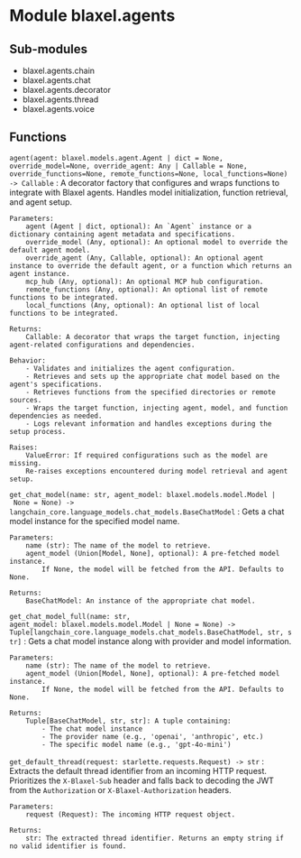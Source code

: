 Module blaxel.agents
====================

Sub-modules
-----------
* blaxel.agents.chain
* blaxel.agents.chat
* blaxel.agents.decorator
* blaxel.agents.thread
* blaxel.agents.voice

Functions
---------

`agent(agent: blaxel.models.agent.Agent | dict = None, override_model=None, override_agent: Any | Callable = None, override_functions=None, remote_functions=None, local_functions=None) ‑> Callable`
:   A decorator factory that configures and wraps functions to integrate with Blaxel agents.
    Handles model initialization, function retrieval, and agent setup.
    
    Parameters:
        agent (Agent | dict, optional): An `Agent` instance or a dictionary containing agent metadata and specifications.
        override_model (Any, optional): An optional model to override the default agent model.
        override_agent (Any, Callable, optional): An optional agent instance to override the default agent, or a function which returns an agent instance.
        mcp_hub (Any, optional): An optional MCP hub configuration.
        remote_functions (Any, optional): An optional list of remote functions to be integrated.
        local_functions (Any, optional): An optional list of local functions to be integrated.
    
    Returns:
        Callable: A decorator that wraps the target function, injecting agent-related configurations and dependencies.
    
    Behavior:
        - Validates and initializes the agent configuration.
        - Retrieves and sets up the appropriate chat model based on the agent's specifications.
        - Retrieves functions from the specified directories or remote sources.
        - Wraps the target function, injecting agent, model, and function dependencies as needed.
        - Logs relevant information and handles exceptions during the setup process.
    
    Raises:
        ValueError: If required configurations such as the model are missing.
        Re-raises exceptions encountered during model retrieval and agent setup.

`get_chat_model(name: str, agent_model: blaxel.models.model.Model | None = None) ‑> langchain_core.language_models.chat_models.BaseChatModel`
:   Gets a chat model instance for the specified model name.
    
    Parameters:
        name (str): The name of the model to retrieve.
        agent_model (Union[Model, None], optional): A pre-fetched model instance.
            If None, the model will be fetched from the API. Defaults to None.
    
    Returns:
        BaseChatModel: An instance of the appropriate chat model.

`get_chat_model_full(name: str, agent_model: blaxel.models.model.Model | None = None) ‑> Tuple[langchain_core.language_models.chat_models.BaseChatModel, str, str]`
:   Gets a chat model instance along with provider and model information.
    
    Parameters:
        name (str): The name of the model to retrieve.
        agent_model (Union[Model, None], optional): A pre-fetched model instance.
            If None, the model will be fetched from the API. Defaults to None.
    
    Returns:
        Tuple[BaseChatModel, str, str]: A tuple containing:
            - The chat model instance
            - The provider name (e.g., 'openai', 'anthropic', etc.)
            - The specific model name (e.g., 'gpt-4o-mini')

`get_default_thread(request: starlette.requests.Request) ‑> str`
:   Extracts the default thread identifier from an incoming HTTP request.
    Prioritizes the `X-Blaxel-Sub` header and falls back to decoding the JWT
    from the `Authorization` or `X-Blaxel-Authorization` headers.
    
    Parameters:
        request (Request): The incoming HTTP request object.
    
    Returns:
        str: The extracted thread identifier. Returns an empty string if no valid identifier is found.